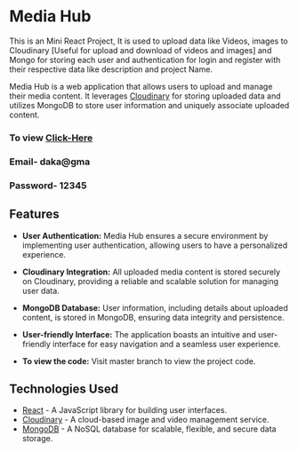 # Media Hub

This is an Mini React Project, It is used to upload data like Videos, images to Cloudinary [Useful for upload and download of videos and images] and Mongo for storing each user and authentication for login and register with their respective data like description and project Name. 

Media Hub is a web application that allows users to upload and manage their media content. It leverages [Cloudinary](https://cloudinary.com/) for storing uploaded data and utilizes MongoDB to store user information and uniquely associate uploaded content.

<h3> To view <a href="https://media-app-eight.vercel.app/">Click-Here</a></h3>
<h3>Email- daka@gma</h3>
<h3>Password- 12345</h3>

## Features

- **User Authentication:** Media Hub ensures a secure environment by implementing user authentication, allowing users to have a personalized experience.

- **Cloudinary Integration:** All uploaded media content is stored securely on Cloudinary, providing a reliable and scalable solution for managing user data.

- **MongoDB Database:** User information, including details about uploaded content, is stored in MongoDB, ensuring data integrity and persistence.

- **User-friendly Interface:** The application boasts an intuitive and user-friendly interface for easy navigation and a seamless user experience.

- **To view the code:** Visit master branch to view the project code.

## Technologies Used

- [React](https://reactjs.org/) - A JavaScript library for building user interfaces.
- [Cloudinary](https://cloudinary.com/) - A cloud-based image and video management service.
- [MongoDB](https://www.mongodb.com/) - A NoSQL database for scalable, flexible, and secure data storage.

